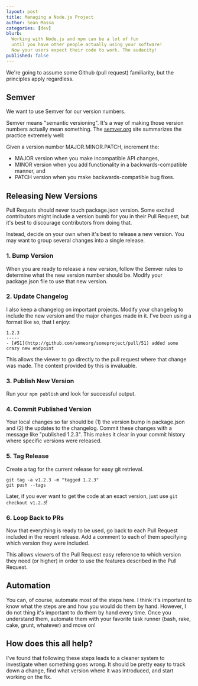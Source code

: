 ```yaml
---
layout: post
title: Managing a Node.js Project
author: Sean Massa
categories: [dev]
blurb:
  Working with Node.js and npm can be a lot of fun
  until you have other people actually using your software!
  Now your users expect their code to work. The audacity!
published: false
---
```


We're going to assume some Github (pull request) familiarity, but the principles apply regardless.

## Semver

We want to use Semver for our version numbers.

Semver means "semantic versioning".
It's a way of making those version numbers actually mean something.
The [semver.org](http://semver.org/) site summarizes the practice extremely well:

Given a version number MAJOR.MINOR.PATCH, increment the:

- MAJOR version when you make incompatible API changes,
- MINOR version when you add functionality in a backwards-compatible manner, and
- PATCH version when you make backwards-compatible bug fixes.

## Releasing New Versions

Pull Requsts should never touch package.json version. Some excited contributors might include a version bumb for you in their Pull Request, but it's best to discourage contributors from doing that.

Instead, decide on your own when it's best to release a new version. You may want to group several changes into a single release.

### 1. Bump Version

When you are ready to release a new version, follow the Semver rules to determine what the new version number should be. Modify your package.json file to use that new version.

### 2. Update Changelog

I also keep a changelog on important projects. Modify your changelog to include the new version and the major changes made in it. I've been using a format like so, that I enjoy:

    1.2.3
    -----
    - [#51](http://github.com/someorg/someproject/pull/51) added some crazy new endpoint

This allows the viewer to go directly to the pull request where that change was made. The context provided by this is invaluable.

### 3. Publish New Version

Run your `npm publish` and look for successful output.

### 4. Commit Published Version

Your local changes so far should be (1) the version bump in package.json and (2) the updates to the changelog. Commit these changes with a message like "published 1.2.3". This makes it clear in your commit history where specific versions were released.

### 5. Tag Release

Create a tag for the current release for easy git retrieval.


    git tag -a v1.2.3 -m "tagged 1.2.3"
    git push --tags


Later, if you ever want to get the code at an exact version, just use `git checkout v1.2.3`!

### 6. Loop Back to PRs 

Now that everything is ready to be used, go back to each Pull Request included in the recent release. Add a comment to each of them specifying which version they were included.

This allows viewers of the Pull Request easy reference to which version they need (or higher) in order to use the features described in the Pull Request.

## Automation

You can, of course, automate most of the steps here. I think it's important to know what the steps are and how you would do them by hand. However, I do not thing it's important to do them by hand every time. Once you understand them, automate them with your favorite task runner (bash, rake, cake, grunt, whatever) and move on!

## How does this all help?

I've found that following these steps leads to a cleaner system to investigate when something goes wrong. It should be pretty easy to track down a change, find what version where it was introduced, and start working on the fix.
